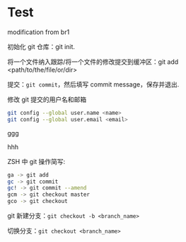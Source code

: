 # Test

modification from br1

初始化 git 仓库：git init.

将一个文件纳入跟踪/将一个文件的修改提交到缓冲区：git add <path/to/the/file/or/dir>

提交：`git commit`，然后填写 commit message，保存并退出.

修改 git 提交的用户名和邮箱

```bash
git config --global user.name <name>
git config --global user.email <email>
```

ggg

hhh

ZSH 中 git 操作简写:

```zsh
ga -> git add
gc -> git commit
gc! -> git commit --amend
gcm -> git checkout master
gco -> git checkout
```

git 新建分支：`git checkout -b <branch_name>`

切换分支：`git checkout <branch_name>`